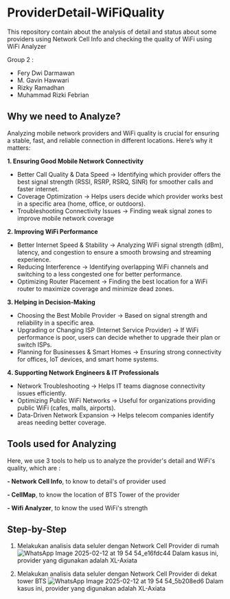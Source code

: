 # ProviderDetail-WiFiQuality
This repository contain about the analysis of detail and status about some providers using Network Cell Info and checking the quality of WiFi using WiFi Analyzer

Group 2 :
- Fery Dwi Darmawan
- M. Gavin Hawwari
- Rizky Ramadhan
- Muhammad Rizki Febrian

## Why we need to Analyze?
Analyzing mobile network providers and WiFi quality is crucial for ensuring a stable, fast, and reliable connection in different locations. Here’s why it matters:

**1. Ensuring Good Mobile Network Connectivity**
- Better Call Quality & Data Speed → Identifying which provider offers the best signal strength (RSSI, RSRP, RSRQ, SINR) for smoother calls and faster internet.
- Coverage Optimization → Helps users decide which provider works best in a specific area (home, office, or outdoors).
- Troubleshooting Connectivity Issues → Finding weak signal zones to improve mobile network coverage
  
**2️. Improving WiFi Performance**
- Better Internet Speed & Stability → Analyzing WiFi signal strength (dBm), latency, and congestion to ensure a smooth browsing and streaming experience.
- Reducing Interference → Identifying overlapping WiFi channels and switching to a less congested one for better performance.
- Optimizing Router Placement → Finding the best location for a WiFi router to maximize coverage and minimize dead zones.
  
**3️. Helping in Decision-Making**
- Choosing the Best Mobile Provider → Based on signal strength and reliability in a specific area.
- Upgrading or Changing ISP (Internet Service Provider) → If WiFi performance is poor, users can decide whether to upgrade their plan or switch ISPs.
- Planning for Businesses & Smart Homes → Ensuring strong connectivity for offices, IoT devices, and smart home systems.
  
**4️. Supporting Network Engineers & IT Professionals**
- Network Troubleshooting → Helps IT teams diagnose connectivity issues efficiently.
- Optimizing Public WiFi Networks → Useful for organizations providing public WiFi (cafes, malls, airports).
- Data-Driven Network Expansion → Helps telecom companies identify areas needing better coverage.

## Tools used for Analyzing

Here, we use 3 tools to help us to analyze the provider's detail and WiFi's quality, which are :

**- Network Cell Info**, to know to detail's of provider used

**- CellMap**, to know the location of BTS Tower of the provider

**- Wifi Analyzer**, to know the used WiFi's strength

## Step-by-Step
1. Melakukan analisis data seluler dengan Network Cell Provider di rumah
   ![WhatsApp Image 2025-02-12 at 19 54 54_e16fdc44](https://github.com/user-attachments/assets/695d74c6-7a10-4f56-a6f1-c09412f59dfc)
Dalam kasus ini, provider yang digunakan adalah XL-Axiata

2. Melakukan analisis data seluler dengan Network Cell Provider di dekat tower BTS
    ![WhatsApp Image 2025-02-12 at 19 54 54_5b208ed6](https://github.com/user-attachments/assets/7e9721ab-4256-463f-a3c9-fca319920f09)
Dalam kasus ini, provider yang digunakan adalah XL-Axiata
